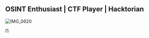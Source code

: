 ## OSINT Enthusiast | CTF Player | Hacktorian

![IMG_0620](https://user-images.githubusercontent.com/117080369/205876573-1af5dc2e-57bc-43df-8f33-381c890e4e87.JPG)

Π
<!--
**B0neShAd0w/B0neShAd0w** is a ✨ _special_ ✨ repository because its `README.md` (this file) appears on your GitHub profile.

Here are some ideas to get you started:

- 🔭 I’m currently working on ...
- 🌱 I’m currently learning ...
- 👯 I’m looking to collaborate on ...
- 🤔 I’m looking for help with ...
- 💬 Ask me about ...
- 📫 How to reach me: ...
- 😄 Pronouns: ...
- ⚡ Fun fact: ...
-->
